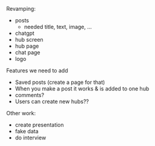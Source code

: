 Revamping:
- posts
    - needed title, text, image, ...
- chatgpt
- hub screen
- hub page
- chat page
- logo

Features we need to add
- Saved posts (create a page for that)
- When you make a post it works & is added to one hub
- comments?
- Users can create new hubs??

Other work:
- create presentation
- fake data
- do interview
